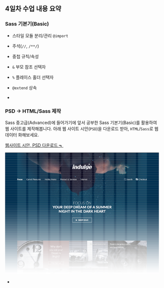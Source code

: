 ## 4일차 수업 내용 요약

### Sass 기본기(Basic)

- 스타일 모듈 분리/관리 `@import`
- 주석(`//`, `/**/`)
- 중첩 규칙/속성
- `&` 부모 참조 선택자
- `%` 플레이스 홀더 선택자
- `@extend` 상속

-

### PSD → HTML/Sass 제작

Sass 중고급(Advanced)에 들어가기에 앞서 공부한 Sass 기본기(Basic)를 활용하여 웹 사이트를 제작해봅니다.
아래 웹 사이트 시안(`PSD`)을 다운로드 받아, `HTML`/`Sass`로 웹 데이터 화해보세요.

[웹사이트 시안, PSD 다운로드 ┓](http://me2.do/xm8jQQTk)

![PSD2Sass](../../IMAGES/psd2sass.png)

-